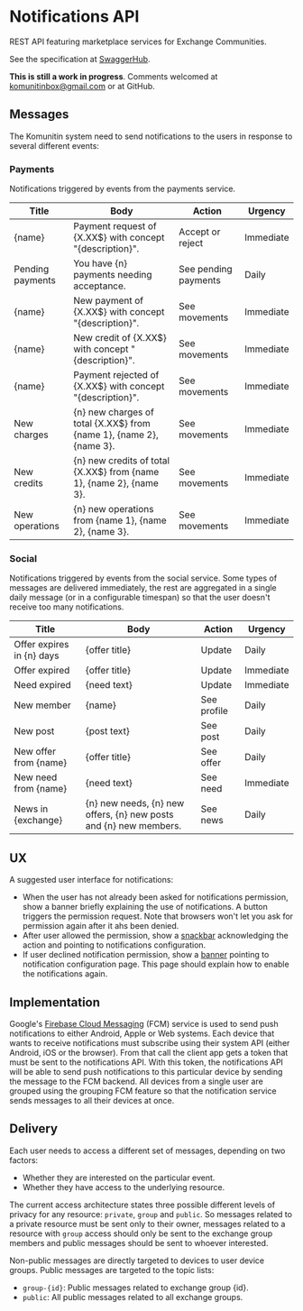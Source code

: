 # Notifications API
REST API featuring marketplace services for Exchange Communities.

See the specification at [SwaggerHub](https://app.swaggerhub.com/apis-docs/estevebadia/komunitin-notifications-api/0.0.1).

**This is still a work in progress**. Comments welcomed at komunitinbox@gmail.com or at GitHub.

## Messages
The Komunitin system need to send notifications to the users in response to several different events:

### Payments

Notifications triggered by events from the payments service.

| Title     | Body                                                       |Action        | Urgency    |
|-----------|------------------------------------------------------------|--------------|------------|
|{name}     | Payment request of {X.XX$} with concept "{description}".   |Accept or reject| Immediate|
|Pending payments | You have {n} payments needing acceptance.            |See pending payments| Daily|
|{name}     | New payment of {X.XX$} with concept "{description}".       |See movements | Immediate  |
|{name}     | New credit of {X.XX$} with concept "{description}".        |See movements | Immediate  |
|{name}     | Payment rejected of {X.XX$} with concept "{description}".  |See movements | Immediate  |
|New charges| {n} new charges of total {X.XX$} from {name 1}, {name 2}, {name 3}.|See movements|Immediate|
|New credits| {n} new credits of total {X.XX$} from {name 1}, {name 2}, {name 3}.|See movements|Immediate|
|New operations| {n} new operations from {name 1}, {name 2}, {name 3}.   |See movements|Immediate|

### Social

Notifications triggered by events from the social service. Some types of messages are delivered immediately, the rest are aggregated in a single daily message (or in a configurable timespan) so that the user doesn't receive too many notifications.

| Title     | Body                                                       |Action        | Urgency    |
|-----------|------------------------------------------------------------|--------------|------------|
|Offer expires in {n} days | {offer title}                               |Update        | Daily      |
|Offer expired | {offer title}                                           |Update        | Immediate  |
|Need expired | {need text}                                              |Update        | Immediate  |
|New member   | {name}                                                   |See profile   | Daily      |
|New post     | {post text}                                              |See post      | Daily      |
|New offer from {name} | {offer title}                                   |See offer     | Daily      |
|New need from {name} | {need text}                                      |See need      | Immediate  |
|News in {exchange} | {n} new needs, {n} new offers, {n} new posts and {n} new members.|See news|Daily|

## UX
A suggested user interface for notifications:
 - When the user has not already been asked for notifications permission, show a banner briefly explaining the use of notifications. A button triggers the permission request. Note that browsers won't let you ask for permission again after it ahs been denied.
 - After user allowed the permission, show a [snackbar](https://material.io/components/snackbars/) acknowledging the action and pointing to notifications configuration.
 - If user declined notification permission, show a [banner](https://material.io/components/banners/) pointing to notification configuration page. This page should explain how to enable the notifications again.

## Implementation
Google's [Firebase Cloud Messaging](https://firebase.google.com/docs/cloud-messaging) (FCM) service is used to send push notifications to either Android, Apple or Web systems. Each device that wants to receive notifications must subscribe using their system API (either Android, iOS or the browser). From that call the client app gets a token that must be sent to the notifications API. With this token, the notifications API will be able to send push notifications to this particular device by sending the message to the FCM backend. All devices from a single user are grouped using the grouping FCM feature so that the notification service sends messages to all their devices at once.

## Delivery
Each user needs to access a different set of messages, depending on two factors:
 - Whether they are interested on the particular event.
 - Whether they have access to the underlying resource.

The current access architecture states three possible different levels of privacy for any resource: `private`, `group` and `public`. So messages related to a private resource must be sent only to their owner, messages related to a resource with `group` access should only be sent to the exchange group members and public messages should be sent to whoever interested.

Non-public messages are directly targeted to devices to user device groups. Public messages are targeted to the topic lists:
 - `group-{id}`: Public messages related to exchange group {id}.
 - `public`: All public messages related to all exchange groups.
